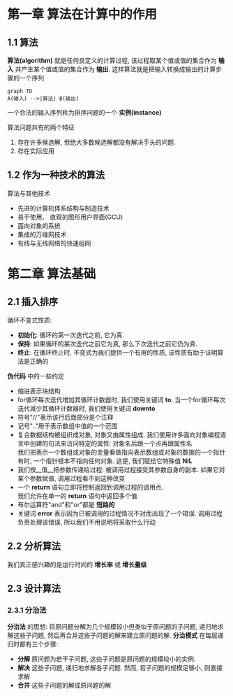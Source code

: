 # 第一章 算法在计算中的作用
## 1.1 算法
__算法(algorithm)__ 就是任何良定义的计算过程, 该过程取某个值或值的集合作为 __输入__ 并产生某个值或值的集合作为 __输出__. 这样算法就是把输入转换成输出的计算步骤的一个序列
```mermaid
graph TD
A(输入) -->|算法| B(输出)
```  
一个合法的输入序列称为排序问题的一个 __实例(instance)__

算法问题共有的两个特征
1. 存在许多候选解, 但绝大多数候选解都没有解决手头的问题.
2. 存在实际应用

## 1.2 作为一种技术的算法
算法与其他技术
- 先进的计算机体系结构与制造技术
- 易于使用、 直观的图形用户界面(GCU)
- 面向对象的系统
- 集成的万维网技术
- 有线与无线网络的快速组网

# 第二章 算法基础
## 2.1 插入排序
循环不变式性质:
- __初始化__: 循环的第一次迭代之前, 它为真.
- __保持__: 如果循环的某次迭代之前它为真, 那么下次迭代之前它仍为真.
- __终止__: 在循环终止时, 不变式为我们提供一个有用的性质, 该性质有助于证明算法是正确的

__伪代码__ 中的一些约定
- 缩进表示块结构
- for循环每次迭代增加其循环计数器时, 我们使用关键词 __to__. 当一个for循环每次迭代减少其循环计数器时, 我们使用关键词 __downto__
- 符号"//"表示该行后面部分是个注释
- 记号".."用于表示数组中值的一个范围
- 复合数据结构被组织成对象, 对象又由属性组成. 我们使用许多面向对象编程语言中创建的句法来访问特定的属性: 对象名后跟一个点再跟属性名  
  我们把表示一个数组或对象的变量看做指向表示数组或对象的数据的一个指针  
  有时, 一个指针根本不指向任何对象. 这是, 我们赋给它特殊值 __NIL__
- 我们按__值__把参数传递给过程: 被调用过程接受其参数自身的副本. 如果它对某个参数赋值, 调用过程看不到这种改变
- 一个 __return__ 语句立即将控制返回到调用过程的调用点.  
  我们允许在单一的 __return__ 语句中返回多个值
- 布尔运算符"and"和"or"都是 __短路的__
- 关键词 __error__ 表示因为已被调用的过程情况不对而出现了一个错误. 调用过程负责处理该错误, 所以我们不用说明将采取什么行动

## 2.2 分析算法
我们真正感兴趣的是运行时间的 __增长率__ 或 __增长量级__

## 2.3 设计算法
### 2.3.1 分治法
__分治法__ 的思想: 将原问题分解为几个规模较小但类似于原问题的子问题, 递归地求解这些子问题, 然后再合并这些子问题的解来建立原问题的解.
__分治模式__ 在每层递归时都有三个步骤:
- __分解__ 原问题为若干子问题, 这些子问题是原问题的规模较小的实例.
- __解决__ 这些子问题, 递归地求解各子问题. 然而, 若子问题的规模足够小, 则直接求解
- __合并__ 这些子问题的解成原问题的解
